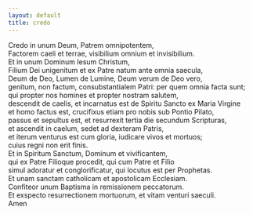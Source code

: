 ```yaml
---
layout: default
title: credo
---
```

Credo in unum Deum, Patrem omnipotentem,  
Factorem caeli et terrae, visibilium omnium et invisibilium.  
Et in unum Dominum Iesum Christum,  
Filium Dei unigenitum et ex Patre natum ante omnia saecula,  
Deum de Deo, Lumen de Lumine, Deum verum de Deo vero,  
genitum, non factum, consubstantialem Patri: per quem omnia facta sunt;  
qui propter nos homines et propter nostram salutem,  
descendit de caelis, et incarnatus est de Spiritu Sancto ex Maria Virgine  
et homo factus est, crucifixus etiam pro nobis sub Pontio Pilato,  
passus et sepultus est, et resurrexit tertia die secundum Scripturas,  
et ascendit in caelum, sedet ad dexteram Patris,  
et iterum venturus est cum gloria, iudicare vivos et mortuos;  
cuius regni non erit finis.  
Et in Spiritum Sanctum, Dominum et vivificantem,  
qui ex Patre Filioque procedit, qui cum Patre et Filio  
simul adoratur et conglorificatur, qui locutus est per Prophetas.  
Et unam sanctam catholicam et apostolicam Ecclesiam.  
Confiteor unum Baptisma in remissionem peccatorum.  
Et exspecto resurrectionem mortuorum, et vitam venturi saeculi.  
Amen  
